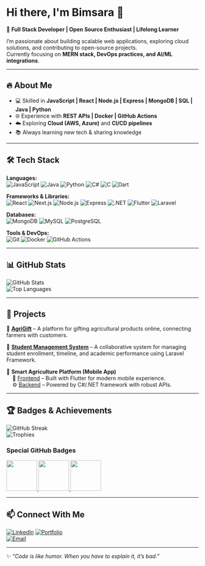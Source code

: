 # Hi there, I'm Bimsara 👋  

<!--
**BimsaraWickramanayaka/BimsaraWickramanayaka** is a ✨ _special_ ✨ repository because its `README.md` (this file) appears on your GitHub profile.

Here are some ideas to get you started:

- 🔭 I’m currently working on ...
- 🌱 I’m currently learning ...
- 👯 I’m looking to collaborate on ...
- 🤔 I’m looking for help with ...
- 💬 Ask me about ...
- 📫 How to reach me: ...
- 😄 Pronouns: ...
- ⚡ Fun fact: ...
-->

🚀 **Full Stack Developer | Open Source Enthusiast | Lifelong Learner**  

I’m passionate about building scalable web applications, exploring cloud solutions, and contributing to open-source projects.  
Currently focusing on **MERN stack, DevOps practices, and AI/ML integrations**.  

---

## 🔥 About Me  
- 💻 Skilled in **JavaScript | React | Node.js | Express | MongoDB | SQL | Java | Python**  
- 🌐 Experience with **REST APIs | Docker | GitHub Actions**  
- ☁️ Exploring **Cloud (AWS, Azure)** and **CI/CD pipelines**  
- 📚 Always learning new tech & sharing knowledge  

---

## 🛠️ Tech Stack  

**Languages:**  
![JavaScript](https://img.shields.io/badge/JavaScript-F7DF1E?style=for-the-badge&logo=javascript&logoColor=000)
![Java](https://img.shields.io/badge/Java-007396?style=for-the-badge&logo=java&logoColor=fff)
![Python](https://img.shields.io/badge/Python-3776AB?style=for-the-badge&logo=python&logoColor=fff)
![C#](https://img.shields.io/badge/C%23-239120?style=for-the-badge&logo=c-sharp&logoColor=fff)
![C](https://img.shields.io/badge/C-00599C?style=for-the-badge&logo=c&logoColor=fff)
![Dart](https://img.shields.io/badge/Dart-0175C2?style=for-the-badge&logo=dart&logoColor=fff)

**Frameworks & Libraries:**  
![React](https://img.shields.io/badge/React-61DAFB?style=for-the-badge&logo=react&logoColor=000)
![Next.js](https://img.shields.io/badge/Next.js-000?style=for-the-badge&logo=nextdotjs)
![Node.js](https://img.shields.io/badge/Node.js-339933?style=for-the-badge&logo=nodedotjs&logoColor=fff)
![Express](https://img.shields.io/badge/Express-000?style=for-the-badge&logo=express&logoColor=fff)
![.NET](https://img.shields.io/badge/.NET-512BD4?style=for-the-badge&logo=dotnet&logoColor=fff)
![Flutter](https://img.shields.io/badge/Flutter-02569B?style=for-the-badge&logo=flutter&logoColor=fff)
![Laravel](https://img.shields.io/badge/Laravel-F95353?style=for-the-badge&logo=laravel&logoColor=fff)

**Databases:**  
![MongoDB](https://img.shields.io/badge/MongoDB-47A248?style=for-the-badge&logo=mongodb&logoColor=fff)
![MySQL](https://img.shields.io/badge/MySQL-4479A1?style=for-the-badge&logo=mysql&logoColor=fff)
![PostgreSQL](https://img.shields.io/badge/PostgreSQL-336791?style=for-the-badge&logo=postgresql&logoColor=fff)

**Tools & DevOps:**  
![Git](https://img.shields.io/badge/Git-F05032?style=for-the-badge&logo=git&logoColor=fff)
![Docker](https://img.shields.io/badge/Docker-2496ED?style=for-the-badge&logo=docker&logoColor=fff)
![GitHub Actions](https://img.shields.io/badge/GitHub_Actions-2088FF?style=for-the-badge&logo=github-actions&logoColor=fff)

---

## 📊 GitHub Stats  

![GitHub Stats](https://github-readme-stats.vercel.app/api?username=BimsaraWickramanayaka&show_icons=true&theme=tokyonight)  
![Top Languages](https://github-readme-stats.vercel.app/api/top-langs/?username=BimsaraWickramanayaka&layout=compact&theme=tokyonight) 

---

## 🚀 Projects  

🔹 [**AgriGift**](https://github.com/BimsaraWickramanayaka/AgriGift) – A platform for gifting agricultural products online, connecting farmers with customers.  

🔹 [**Student Management System**](https://github.com/Sachindu-Nethmin/FOG-SM) – A collaborative system for managing student enrollment, timeline, and academic performance using Laravel Framework.  

🔹 **Smart Agriculture Platform (Mobile App)**  
&nbsp;&nbsp;&nbsp;&nbsp;📱 [Frontend](https://github.com/KavinduAluthwaththa/Capstone-Project-Frontend) – Built with Flutter for modern mobile experience.  
&nbsp;&nbsp;&nbsp;&nbsp;⚙️ [Backend](https://github.com/KavinduAluthwaththa/Capstone-Project-Backend) – Powered by C#/.NET framework with robust APIs.  
  

---

## 🏆 Badges & Achievements  

![GitHub Streak](https://streak-stats.demolab.com?user=BimsaraWickramanayaka&theme=tokyonight)  
![Trophies](https://github-profile-trophy.vercel.app/?username=BimsaraWickramanayaka&theme=tokyonight&no-frame=true&margin-w=15)  

### Special GitHub Badges  

<a href="https://github.com/BimsaraWickramanayaka">
  <img src="https://github.githubassets.com/images/modules/profile/achievements/pull-shark-default.png" width="80" />
</a>
<a href="https://github.com/BimsaraWickramanayaka">
  <img src="https://github.githubassets.com/images/modules/profile/achievements/quickdraw-default.png" width="80" />
</a>
<a href="https://github.com/BimsaraWickramanayaka">
  <img src="https://github.githubassets.com/images/modules/profile/achievements/yolo-default.png" width="80" />
</a>

 


---

## 📫 Connect With Me  

[![LinkedIn](https://img.shields.io/badge/-LinkedIn-0A66C2?style=flat&logo=linkedin&logoColor=fff)](https://www.linkedin.com/in/bimsara-wickramanayaka-7a8810266) 
[![Portfolio](https://img.shields.io/badge/-Portfolio-000?style=flat&logo=firefox&logoColor=fff)](https://your-portfolio-link.com)  
[![Email](https://img.shields.io/badge/-Email-D14836?style=flat&logo=gmail&logoColor=fff)](mailto:wickramanayakab@gmail.com)  

---
✨ *“Code is like humor. When you have to explain it, it’s bad.”*  

